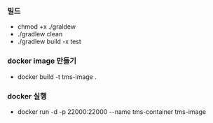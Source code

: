 ### 빌드

- chmod +x ./graldew
- ./gradlew clean
- ./gradlew build -x test

### docker image 만들기

- docker build -t tms-image .

### docker 실행

- docker run -d -p 22000:22000 --name tms-container tms-image
